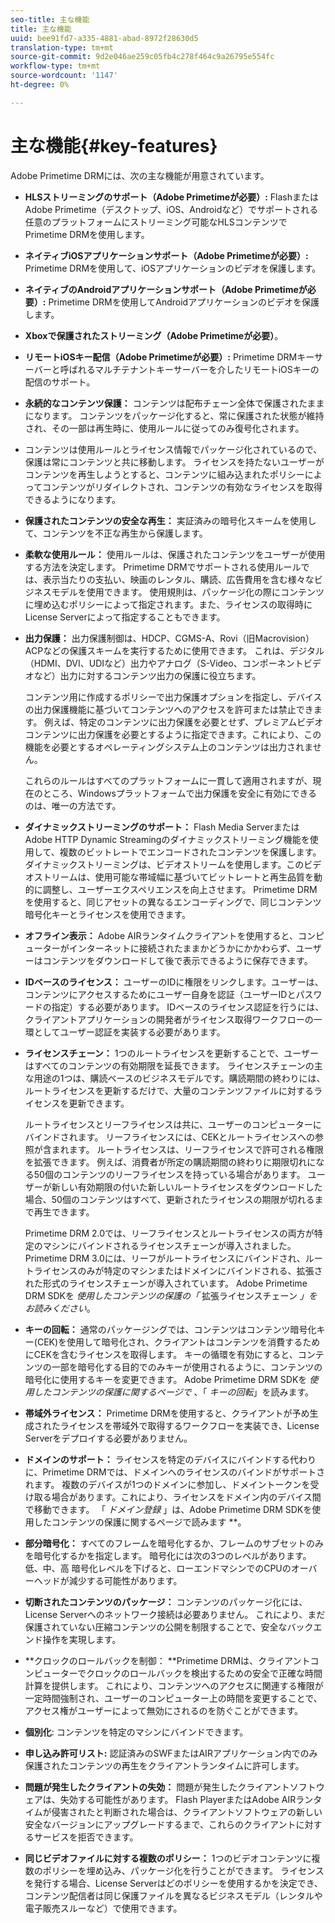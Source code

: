 ```yaml
---
seo-title: 主な機能
title: 主な機能
uuid: bee91fd7-a335-4881-abad-8972f28630d5
translation-type: tm+mt
source-git-commit: 9d2e046ae259c05fb4c278f464c9a26795e554fc
workflow-type: tm+mt
source-wordcount: '1147'
ht-degree: 0%

---
```



# 主な機能{#key-features}

Adobe Primetime DRMには、次の主な機能が用意されています。

* **HLSストリーミングのサポート（Adobe Primetimeが必要）:** FlashまたはAdobe Primetime（デスクトップ、iOS、Androidなど）でサポートされる任意のプラットフォームにストリーミング可能なHLSコンテンツでPrimetime DRMを使用します。
* **ネイティブiOSアプリケーションサポート（Adobe Primetimeが必要）:** Primetime DRMを使用して、iOSアプリケーションのビデオを保護します。
* **ネイティブのAndroidアプリケーションサポート（Adobe Primetimeが必要）:** Primetime DRMを使用してAndroidアプリケーションのビデオを保護します。
* **Xboxで保護されたストリーミング（Adobe Primetimeが必要）**。
* **リモートiOSキー配信（Adobe Primetimeが必要）:** Primetime DRMキーサーバーと呼ばれるマルチテナントキーサーバーを介したリモートiOSキーの配信のサポート。
* **永続的なコンテンツ保護：** コンテンツは配布チェーン全体で保護されたままになります。 コンテンツをパッケージ化すると、常に保護された状態が維持され、その一部は再生時に、使用ルールに従ってのみ復号化されます。
* コンテンツは使用ルールとライセンス情報でパッケージ化されているので、保護は常にコンテンツと共に移動します。 ライセンスを持たないユーザーがコンテンツを再生しようとすると、コンテンツに組み込まれたポリシーによってコンテンツがリダイレクトされ、コンテンツの有効なライセンスを取得できるようになります。
* **保護されたコンテンツの安全な再生：** 実証済みの暗号化スキームを使用して、コンテンツを不正な再生から保護します。
* **柔軟な使用ルール：** 使用ルールは、保護されたコンテンツをユーザーが使用する方法を決定します。 Primetime DRMでサポートされる使用ルールでは、表示当たりの支払い、映画のレンタル、購読、広告費用を含む様々なビジネスモデルを使用できます。 使用規則は、パッケージ化の際にコンテンツに埋め込むポリシーによって指定されます。また、ライセンスの取得時にLicense Serverによって指定することもできます。
* **出力保護：** 出力保護制御は、HDCP、CGMS-A、Rovi（旧Macrovision）ACPなどの保護スキームを実行するために使用できます。 これは、デジタル（HDMI、DVI、UDIなど）出力やアナログ（S-Video、コンポーネントビデオなど）出力に対するコンテンツ出力の保護に役立ちます。

   コンテンツ用に作成するポリシーで出力保護オプションを指定し、デバイスの出力保護機能に基づいてコンテンツへのアクセスを許可または禁止できます。 例えば、特定のコンテンツに出力保護を必要とせず、プレミアムビデオコンテンツに出力保護を必要とするように指定できます。これにより、この機能を必要とするオペレーティングシステム上のコンテンツは出力されません。

   これらのルールはすべてのプラットフォームに一貫して適用されますが、現在のところ、Windowsプラットフォームで出力保護を安全に有効にできるのは、唯一の方法です。

* **ダイナミックストリーミングのサポート：** Flash Media ServerまたはAdobe HTTP Dynamic Streamingのダイナミックストリーミング機能を使用して、複数のビットレートでエンコードされたコンテンツを保護します。 ダイナミックストリーミングは、ビデオストリームを使用します。このビデオストリームは、使用可能な帯域幅に基づいてビットレートと再生品質を動的に調整し、ユーザーエクスペリエンスを向上させます。 Primetime DRMを使用すると、同じアセットの異なるエンコーディングで、同じコンテンツ暗号化キーとライセンスを使用できます。
* **オフライン表示：** Adobe AIRランタイムクライアントを使用すると、コンピューターがインターネットに接続されたままかどうかにかかわらず、ユーザーはコンテンツをダウンロードして後で表示できるように保存できます。
* **IDベースのライセンス：** ユーザーのIDに権限をリンクします。ユーザーは、コンテンツにアクセスするためにユーザー自身を認証（ユーザーIDとパスワードの指定）する必要があります。 IDベースのライセンス認証を行うには、クライアントアプリケーションの開発者がライセンス取得ワークフローの一環としてユーザー認証を実装する必要があります。
* **ライセンスチェーン：** 1つのルートライセンスを更新することで、ユーザーはすべてのコンテンツの有効期限を延長できます。 ライセンスチェーンの主な用途の1つは、購読ベースのビジネスモデルです。購読期間の終わりには、ルートライセンスを更新するだけで、大量のコンテンツファイルに対するライセンスを更新できます。

   ルートライセンスとリーフライセンスは共に、ユーザーのコンピューターにバインドされます。 リーフライセンスには、CEKとルートライセンスへの参照が含まれます。 ルートライセンスは、リーフライセンスで許可される権限を拡張できます。 例えば、消費者が所定の購読期間の終わりに期限切れになる50個のコンテンツのリーフライセンスを持っている場合があります。 ユーザーが新しい有効期限の付いた新しいルートライセンスをダウンロードした場合、50個のコンテンツはすべて、更新されたライセンスの期限が切れるまで再生できます。

   Primetime DRM 2.0では、リーフライセンスとルートライセンスの両方が特定のマシンにバインドされるライセンスチェーンが導入されました。 Primetime DRM 3.0には、リーフがルートライセンスにバインドされ、ルートライセンスのみが特定のマシンまたはドメインにバインドされる、拡張された形式のライセンスチェーンが導入されています。 Adobe Primetime DRM SDKを *使用したコンテンツの保護の「* 拡張ライセンスチェーン *」をお読みください*。

* **キーの回転：** 通常のパッケージングでは、コンテンツはコンテンツ暗号化キー(CEK)を使用して暗号化され、クライアントはコンテンツを消費するためにCEKを含むライセンスを取得します。 キーの循環を有効にすると、コンテンツの一部を暗号化する目的でのみキーが使用されるように、コンテンツの暗号化に使用するキーを変更できます。 Adobe Primetime DRM SDKを *使用したコンテンツの保護に関するページで* 、「 *キーの回転*」を読みます。

* **帯域外ライセンス：** Primetime DRMを使用すると、クライアントが予め生成されたライセンスを帯域外で取得するワークフローを実装でき、License Serverをデプロイする必要がありません。
* **ドメインのサポート：** ライセンスを特定のデバイスにバインドする代わりに、Primetime DRMでは、ドメインへのライセンスのバインドがサポートされます。 複数のデバイスが1つのドメインに参加し、ドメイントークンを受け取る場合があります。これにより、ライセンスをドメイン内のデバイス間で移動できます。 「 *ドメイン登録* 」は、Adobe Primetime DRM SDKを使用したコンテンツの保護に関するページで読みます **。

* **部分暗号化：** すべてのフレームを暗号化するか、フレームのサブセットのみを暗号化するかを指定します。 暗号化には次の3つのレベルがあります。 低、中、高 暗号化レベルを下げると、ローエンドマシンでのCPUのオーバーヘッドが減少する可能性があります。
* **切断されたコンテンツのパッケージ：** コンテンツのパッケージ化には、License Serverへのネットワーク接続は必要ありません。 これにより、まだ保護されていない圧縮コンテンツの公開を制限することで、安全なバックエンド操作を実現します。
* **クロックのロールバックを制御： **Primetime DRMは、クライアントコンピューターでクロックのロールバックを検出するための安全で正確な時間計算を提供します。 これにより、コンテンツへのアクセスに関連する権限が一定時間強制され、ユーザーのコンピューター上の時間を変更することで、アクセス権がユーザーによって無効にされるのを防ぐことができます。
* **個別化**: コンテンツを特定のマシンにバインドできます。
* **申し込み許可リスト:** 認証済みのSWFまたはAIRアプリケーション内でのみ保護されたコンテンツの再生をクライアントランタイムに許可します。
* **問題が発生したクライアントの失効：** 問題が発生したクライアントソフトウェアは、失効する可能性があります。 Flash PlayerまたはAdobe AIRランタイムが侵害されたと判断された場合は、クライアントソフトウェアの新しい安全なバージョンにアップグレードするまで、これらのクライアントに対するサービスを拒否できます。
* **同じビデオファイルに対する複数のポリシー：** 1つのビデオコンテンツに複数のポリシーを埋め込み、パッケージ化を行うことができます。 ライセンスを発行する場合、License Serverはどのポリシーを使用するかを決定でき、コンテンツ配信者は同じ保護ファイルを異なるビジネスモデル（レンタルや電子販売スルーなど）で使用できます。